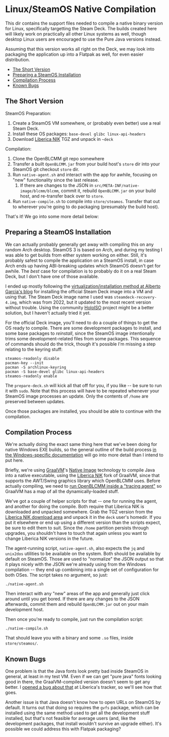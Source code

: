 Linux/SteamOS Native Compilation
================================

This dir contains the support files needed to compile a native binary
version for Linux, specifically targetting the Steam Deck.  The builds
created here will likely work on practically all other Linux systems
as well, though desktop Linux users are encouraged to use the Pure
Java versions instead.

Assuming that this version works all right on the Deck, we may look
into packaging the application up into a Flatpak as well, for even
easier distribution.

* [The Short Version](#the-short-version)
* [Preparing a SteamOS Installation](#preparing-a-steamos-installation)
* [Compilation Process](#compilation-process)
* [Known Bugs](#known-bugs)

The Short Version
-----------------

SteamOS Preparation:

1. Create a SteamOS VM somewhere, or (probably even better) use a real
   Steam Deck.
2. Install these OS packages: `base-devel glibc linux-api-headers`
3. Download [Liberica NIK](https://bell-sw.com/pages/downloads/native-image-kit/#downloads)
   TGZ and unpack in `~deck`

Compilation:

1. Clone the OpenBLCMM git repo somewhere
2. Transfer a built `OpenBLCMM.jar` from your build host's `store` dir
   into your SteamOS git checkout `store` dir.
3. Run `native-agent.sh` and interact with the app for awhile, focusing
   on "new" functionality since the last release.
    1. If there are changes to the JSON in `src/META-INF/native-image/blcmm/blcmm`,
       commit it, rebuild `OpenBLCMM.jar` on your build host, and
       re-transfer back over to `store`.
4. Run `native-compile.sh` to compile into `store/steamos`.  Transfer
   that out to wherever you're going to do packaging (presumably the
   build host).

That's it!  We go into some more detail below:

Preparing a SteamOS Installation
--------------------------------

We can actually probably generally get away with compiling this on any
random Arch desktop.  SteamOS 3 is based on Arch, and during my testing
I was able to get builds from either system working on either.  Still,
it's probably safest to compile the application on a SteamOS install,
in case Arch ends up having ABI-breaking updates which SteamOS doesn't
get for awhile.  The *best* case for compilation is to probably do it
on a real Steam Deck, but I don't have one of those available.

I ended up mostly following the [virtualization/installation method at
Alberto Garcia's blog](https://blogs.igalia.com/berto/2022/07/05/running-the-steam-decks-os-in-a-virtual-machine-using-qemu/)
for installing the official Steam Deck image into a VM and using that.
The Steam Deck image name I used was `steamdeck-recovery-4.img`, which
was from 2022, but it updated to the most recent version without trouble.
Using the community [HoloISO](https://github.com/HoloISO/holoiso) project
might be a better solution, but I haven't actually tried it yet.

For the official Deck image, you'll need to do a couple of things to get
the OS ready to compile.  There are some development packages to install,
and some base packages to *reinstall*, since the SteamOS image intentionally
trims some development-related files from some packages.  This sequence
of commands should do the trick, though it's possible I'm missing a step
relating to the keyring stuff:

    steamos-readonly disable
    pacman-key --init
    pacman -S archlinux-keyring
    pacman -S base-devel glibc linux-api-headers
    steamos-readonly enable

The `prepare-deck.sh` will kick all that off for you, if you like -- be
sure to run it with `sudo`.  Note that this process will have to be
repeated whenever your SteamOS image processes an update.  Only the
contents of `/home` are preserved between updates.

Once those packages are installed, you should be able to continue with
the compilation.

Compilation Process
-------------------

We're actually doing the exact same thing here that we've been doing for
native Windows EXE builds, so the general outline of the build process
[in the Windows-specific documentation](../windows-processing) will go
into more detail than I intend to put here.

Briefly, we're using [GraalVM](https://www.graalvm.org/)'s
[Native Image](https://www.graalvm.org/22.0/reference-manual/native-image/)
technology to compile Java into a native executable, using the
[Liberica NIK](https://bell-sw.com/liberica-native-image-kit/) fork of
GraalVM, since that supports the AWT/Swing graphics library which
OpenBLCMM uses.  Before actually compiling, we need to [run OpenBLCMM
inside a "tracing agent"](https://www.graalvm.org/22.0/reference-manual/native-image/Agent/)
so GraalVM has a map of all the dynamically-loaded stuff.

We've got a couple of helper scripts for that -- one for running the agent,
and another for doing the compile.  Both require that Liberica NIK is
downloaded and unpacked somewhere.  Grab the TGZ version from the
[Liberica NIK download area](https://bell-sw.com/pages/downloads/native-image-kit/#downloads)
and unpack it in the `deck` user's homedir.  If you put it elsewhere
or end up using a different version than the scripts expect, be sure to
edit them to suit.  Since the `/home` partition persists through upgrades,
you shouldn't have to touch that again unless you want to change
Liberica NIK versions in the future.

The agent-running script, `native-agent.sh`, also expects the `jq` and
`unix2dos` utilities to be available on the system.  Both should be
available by default on SteamOS.  Those are used to "normalize" the JSON
output so that it plays nicely with the JSON we're already using from the
Windows compilation -- they end up combining into a single set of
configuration for both OSes.  The script takes no argument, so just:

    ./native-agent.sh

Then interact with any "new" areas of the app and generally just click
around until you get bored.  If there are any changes to the JSON afterwards,
commit them and rebuild `OpenBLCMM.jar` out on your main development host.

Then once you're ready to compile, just run the compilation script:

    ./native-compile.sh

That should leave you with a binary and some `.so` files, inside `store/steamos/`.

Known Bugs
----------

One problem is that the Java fonts look pretty bad inside SteamOS in general, at
least in my test VM.  Even if we can get "pure java" fonts looking good in there,
the GraalVM-compiled version doesn't seem to get any better.  I [opened a bug
about that](https://github.com/bell-sw/Liberica/issues/140) at Liberica's
tracker, so we'll see how that goes.

Another issue is that Java doesn't know how to open URLs on SteamOS by default.
It turns out that doing so requires the `gvfs` package, which can be installed
using the same method used to get all the development stuff installed, but that's
not feasible for average users (and, like the development packages, that
install wouldn't survive an upgrade either).  It's possible we could address
this with Flatpak packaging?

